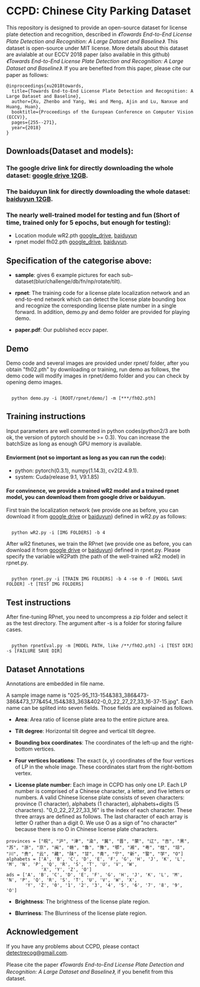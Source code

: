 # CCPD: Chinese City Parking Dataset

This repository is designed to provide an open-source dataset for license plate detection and recognition, described in _《Towards End-to-End License Plate Detection and Recognition: A Large Dataset and Baseline》_. This dataset is open-source under MIT license. More details about this dataset are avialable at our ECCV 2018 paper (also available in this github) _《Towards End-to-End License Plate Detection and Recognition: A Large Dataset and Baseline》_. If you are benefited from this paper, please cite our paper as follows:

```
@inproceedings{xu2018towards,
  title={Towards End-to-End License Plate Detection and Recognition: A Large Dataset and Baseline},
  author={Xu, Zhenbo and Yang, Wei and Meng, Ajin and Lu, Nanxue and Huang, Huan},
  booktitle={Proceedings of the European Conference on Computer Vision (ECCV)},
  pages={255--271},
  year={2018}
}
```

## Downloads(Dataset and models):

### The google drive link for directly downloading the whole dataset: [google drive 12GB](https://drive.google.com/open?id=1fFqCXjhk7vE9yLklpJurEwP9vdLZmrJd). 

### The baiduyun link for directly downloading the whole dataset: [baiduyun 12GB](https://pan.baidu.com/s/1FH6pFOFF2MwyWiqn6vCzGA).

### The nearly well-trained model for testing and fun (Short of time, trained only for 5 epochs, but enough for testing): 

- Location module wR2.pth [google_drive](https://drive.google.com/open?id=1l_tIt7D3vmYNYZLOPbwx8qJpPVM82CP-), [baiduyun](https://pan.baidu.com/s/1Q3fPDHFYV5uibWwIQxPEOw)
- rpnet model fh02.pth [google_drive](https://drive.google.com/open?id=1YYVWgbHksj25vV6bnCX_AWokFjhgIMhv), [baiduyun](https://pan.baidu.com/s/1sA-rzn4Mf33uhh1DWNcRhQ).



## Specification of the categorise above:

- **sample**: gives 6 example pictures for each sub-dataset(blur/challenge/db/fn/np/rotate/tilt).

- **rpnet**: The training code for a license plate localization network and an end-to-end network which can detect the license plate bounding box and recognize the corresponding license plate number in a single forward. In addition, demo.py and demo folder are provided for playing demo.

- **paper.pdf**: Our published eccv paper.


## Demo

Demo code and several images are provided under rpnet/ folder, after you obtain "fh02.pth" by downloading or training, run demo as follows, the demo code will modify images in rpnet/demo folder and you can check by opening demo images.

```

  python demo.py -i [ROOT/rpnet/demo/] -m [***/fh02.pth]

```

## Training instructions

Input parameters are well commented in python codes(python2/3 are both ok, the version of pytorch should be >= 0.3). You can increase the batchSize as long as enough GPU memory is available.

#### Enviorment (not so important as long as you can run the code): 

- python: pytorch(0.3.1), numpy(1.14.3), cv2(2.4.9.1). 
- system: Cuda(release 9.1, V9.1.85)

#### For convinence, we provide a trained wR2 model and a trained rpnet model, you can download them from google drive or baiduyun.



First train the localization network (we provide one as before, you can download it from [google drive](https://drive.google.com/open?id=1l_tIt7D3vmYNYZLOPbwx8qJpPVM82CP-) or [baiduyun](https://pan.baidu.com/s/1Q3fPDHFYV5uibWwIQxPEOw)) defined in wR2.py as follows:

```

  python wR2.py -i [IMG FOLDERS] -b 4

```

After wR2 finetunes, we train the RPnet (we provide one as before, you can download it from [google drive](https://drive.google.com/open?id=1YYVWgbHksj25vV6bnCX_AWokFjhgIMhv) or [baiduyun](https://pan.baidu.com/s/1sA-rzn4Mf33uhh1DWNcRhQ)) defined in rpnet.py. Please specify the variable wR2Path (the path of the well-trained wR2 model) in rpnet.py.

```

  python rpnet.py -i [TRAIN IMG FOLDERS] -b 4 -se 0 -f [MODEL SAVE FOLDER] -t [TEST IMG FOLDERS]

```



## Test instructions

After fine-tuning RPnet, you need to uncompress a zip folder and select it as the test directory. The argument after -s is a folder for storing failure cases. 

```

  python rpnetEval.py -m [MODEL PATH, like /**/fh02.pth] -i [TEST DIR] -s [FAILURE SAVE DIR]

```

## Dataset Annotations

Annotations are embedded in file name.

A sample image name is "025-95_113-154&383_386&473-386&473_177&454_154&383_363&402-0_0_22_27_27_33_16-37-15.jpg". Each name can be splited into seven fields. Those fields are explained as follows.

- **Area**: Area ratio of license plate area to the entire picture area.

- **Tilt degree**: Horizontal tilt degree and vertical tilt degree.

- **Bounding box coordinates**: The coordinates of the left-up and the right-bottom vertices.

- **Four vertices locations**: The exact (x, y) coordinates of the four vertices of LP in the whole image. These coordinates start from the right-bottom vertex.

- **License plate number**: Each image in CCPD has only one LP. Each LP number is comprised of a Chinese character, a letter, and five letters or numbers. A valid Chinese license plate consists of seven characters: province (1 character), alphabets (1 character), alphabets+digits (5 characters). "0_0_22_27_27_33_16" is the index of each character. These three arrays are defined as follows. The last character of each array is letter O rather than a digit 0. We use O as a sign of "no character" because there is no O in Chinese license plate characters.
```
provinces = ["皖", "沪", "津", "渝", "冀", "晋", "蒙", "辽", "吉", "黑", "苏", "浙", "京", "闽", "赣", "鲁", "豫", "鄂", "湘", "粤", "桂", "琼", "川", "贵", "云", "藏", "陕", "甘", "青", "宁", "新", "警", "学", "O"]
alphabets = ['A', 'B', 'C', 'D', 'E', 'F', 'G', 'H', 'J', 'K', 'L', 'M', 'N', 'P', 'Q', 'R', 'S', 'T', 'U', 'V', 'W',
             'X', 'Y', 'Z', 'O']
ads = ['A', 'B', 'C', 'D', 'E', 'F', 'G', 'H', 'J', 'K', 'L', 'M', 'N', 'P', 'Q', 'R', 'S', 'T', 'U', 'V', 'W', 'X',
       'Y', 'Z', '0', '1', '2', '3', '4', '5', '6', '7', '8', '9', 'O']
```

- **Brightness**: The brightness of the license plate region.

- **Blurriness**: The Blurriness of the license plate region.



## Acknowledgement

If you have any problems about CCPD, please contact detectrecog@gmail.com.



Please cite the paper _《Towards End-to-End License Plate Detection and Recognition: A Large Dataset and Baseline》_, if you benefit from this dataset.
